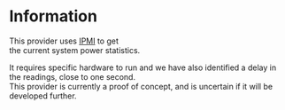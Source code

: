 # Information

This provider uses [IPMI](https://www.intel.com/content/www/us/en/products/docs/servers/ipmi/ipmi-home.html) to get  
the current system power statistics.

It requires specific hardware to run and we have also identified a delay in the readings, close to one second.  
This provider is currently a proof of concept, and is uncertain if it will be developed further.
